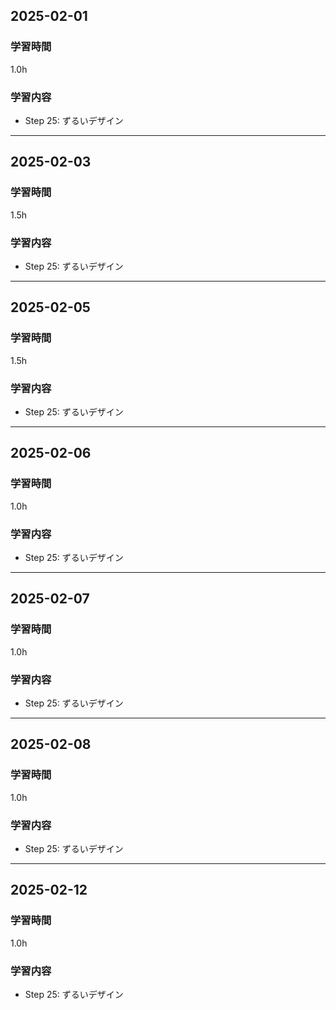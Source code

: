 ## 2025-02-01
### 学習時間
1.0h
### 学習内容
- Step 25: ずるいデザイン
___
## 2025-02-03
### 学習時間
1.5h
### 学習内容
- Step 25: ずるいデザイン
___
## 2025-02-05
### 学習時間
1.5h
### 学習内容
- Step 25: ずるいデザイン
___
## 2025-02-06
### 学習時間
1.0h
### 学習内容
- Step 25: ずるいデザイン
___
## 2025-02-07
### 学習時間
1.0h
### 学習内容
- Step 25: ずるいデザイン
___
## 2025-02-08
### 学習時間
1.0h
### 学習内容
- Step 25: ずるいデザイン
___
## 2025-02-12
### 学習時間
1.0h
### 学習内容
- Step 25: ずるいデザイン
